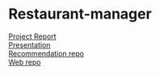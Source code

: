 # Restaurant-manager
[Project Report](https://docs.google.com/document/d/1W8XZi8mADLP2UstCU6zjNV2MD6iCtrWBDuMqEyISVjY/edit?usp=sharing)\
[Presentation](https://docs.google.com/presentation/d/18O1EvAzG4akt_41nPffZzbbRHlE9upYOK5QTmkw3HtE/edit?usp=sharing)\
[Recommendation repo](https://github.com/Prashanth10/Food-Recommendation)\
[Web repo](https://github.com/Prashanth10/Books-Catalogue-Recommendation) 
